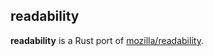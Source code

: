 ## readability

**readability** is a Rust port of [mozilla/readability](https://github.com/mozilla/readability).
